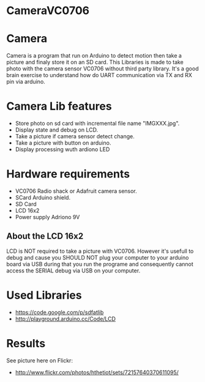 CameraVC0706
============

# Camera

Camera is a program that run on Arduino to detect motion then take a picture and finaly store it on an SD card.
This Libraries is made to take photo with the camera sensor VC0706 without third party library.
It's a good brain exercise to understand how do UART communication via TX and RX pin via arduino.

# Camera Lib features

- Store photo on sd card with incremental file name "IMGXXX.jpg".
- Display state and debug on LCD.
- Take a picture if camera sensor detect change.
- Take a picture with button on arduino.
- Display processing wuth ardiono LED

# Hardware requirements

- VC0706 Radio shack or Adafruit camera sensor.
- SCard Arduino shield.
- SD Card
- LCD 16x2 
- Power supply Adriono 9V

## About the LCD 16x2 

LCD is NOT required to take a picture with VC0706.
However it's usefull to debug and cause you SHOULD NOT plug your computer to your arduino board via USB during that you run the programe and consequently cannot access the SERIAL debug via USB on your computer.

# Used Libraries

- https://code.google.com/p/sdfatlib
- http://playground.arduino.cc/Code/LCD

# Results

See picture here on Flickr:
- http://www.flickr.com/photos/hthetiot/sets/72157640370611095/